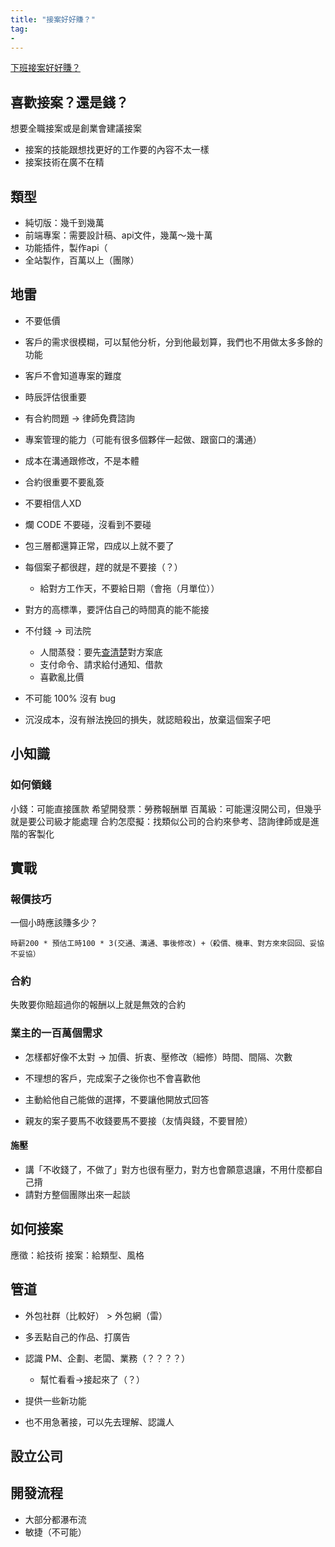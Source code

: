 ```yaml
---
title: "接案好好賺？"
tag: 
- 
---
```

[下班接案好好賺？](https://hackmd.io/8W4IHr_gTpKSxhuezCiIJA)

## 喜歡接案？還是錢？
想要全職接案或是創業會建議接案
- 接案的技能跟想找更好的工作要的內容不太一樣
- 接案技術在廣不在精



## 類型
- 純切版：幾千到幾萬
- 前端專案：需要設計稿、api文件，幾萬～幾十萬
- 功能插件，製作api（
- 全站製作，百萬以上（團隊）

## 地雷
- 不要低價
- 客戶的需求很模糊，可以幫他分析，分到他最划算，我們也不用做太多多餘的功能
- 客戶不會知道專案的難度
- 時辰評估很重要
- 有合約問題 → 律師免費諮詢
- 專案管理的能力（可能有很多個夥伴一起做、跟窗口的溝通）

- 成本在溝通跟修改，不是本體
- 合約很重要不要亂簽
- 不要相信人XD
- 爛 CODE 不要碰，沒看到不要碰
- 包三層都還算正常，四成以上就不要了
- 每個案子都很趕，趕的就是不要接（？）
	- 給對方工作天，不要給日期（會拖（月單位））
- 對方的高標準，要評估自己的時間真的能不能接
- 不付錢 → 司法院
	- 人間蒸發：要先[查清楚](https://law.judicial.gov.tw/FJUD/default.aspx)對方案底
	- 支付命令、請求給付通知、借款
	- 喜歡亂比價
- 不可能 100% 沒有 bug
- 沉沒成本，沒有辦法挽回的損失，就認賠殺出，放棄這個案子吧

## 小知識
### 如何領錢
小錢：可能直接匯款
希望開發票：勞務報酬單
百萬級：可能還沒開公司，但幾乎就是要公司級才能處理
合約怎麼擬：找類似公司的合約來參考、諮詢律師或是進階的客製化

## 實戰
### 報價技巧
一個小時應該賺多少？
```
時薪200 * 預估工時100 * 3(交通、溝通、事後修改) +（殺價、機車、對方來來回回、妥協不妥協）
```
### 合約
失敗要你賠超過你的報酬以上就是無效的合約
### 業主的一百萬個需求
- 怎樣都好像不太對 → 加價、折衷、壓修改（細修）時間、間隔、次數
- 不理想的客戶，完成案子之後你也不會喜歡他

- 主動給他自己能做的選擇，不要讓他開放式回答
- 親友的案子要馬不收錢要馬不要接（友情與錢，不要冒險）
#### 施壓
- 講「不收錢了，不做了」對方也很有壓力，對方也會願意退讓，不用什麼都自己揹
- 請對方整個團隊出來一起談

## 如何接案
應徵：給技術
接案：給類型、風格


## 管道
- 外包社群（比較好） > 外包網（雷）
- 多丟點自己的作品、打廣告
- 認識 PM、企劃、老闆、業務（？？？？）
	- 幫忙看看→接起來了（？）
- 提供一些新功能

- 也不用急著接，可以先去理解、認識人

## 設立公司

## 開發流程
- 大部分都瀑布流
- 敏捷（不可能）
